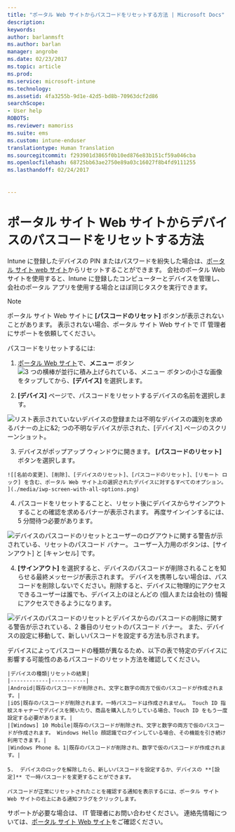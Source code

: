 ```yaml
---
title: "ポータル Web サイトからパスコードをリセットする方法 | Microsoft Docs"
description: 
keywords: 
author: barlanmsft
ms.author: barlan
manager: angrobe
ms.date: 02/23/2017
ms.topic: article
ms.prod: 
ms.service: microsoft-intune
ms.technology: 
ms.assetid: 4fa3255b-9d1e-42d5-bd8b-70963dcf2d86
searchScope:
- User help
ROBOTS: 
ms.reviewer: mamoriss
ms.suite: ems
ms.custom: intune-enduser
translationtype: Human Translation
ms.sourcegitcommit: f293901d3865f0b10ed876e83b151cf59a046cba
ms.openlocfilehash: 68725bb63ae2750e89a03c16027f8b4fd9111255
ms.lasthandoff: 02/24/2017


---
```


# <a name="how-to-reset-your-device-passcode-from-the-company-portal-website"></a>ポータル サイト Web サイトからデバイスのパスコードをリセットする方法

Intune に登録したデバイスの PIN またはパスワードを紛失した場合は、[ポータル サイト web サイト](http://portal.manage.microsoft.com)からリセットすることができます。 会社のポータル Web サイトを使用すると、Intune に登録したコンピューターとデバイスを管理し、会社のポータル アプリを使用する場合とほぼ同じタスクを実行できます。

> [!NOTE]
> ポータル サイト Web サイトに **[パスコードのリセット]** ボタンが表示されないことがあります。 表示されない場合、ポータル サイト Web サイトで IT 管理者にサポートを依頼してください。

パスコードをリセットするには:

1.    [ポータル Web サイト](http://portal.manage.microsoft.com)で、__メニュー__ ボタン ![3 つの横棒が並行に積み上げられている、メニュー ボタンの小さな画像](/Intune/whats-new/media/CP_hamburger_menu.png) をタップしてから、__[デバイス]__ を選択します。

2. __[デバイス]__ ページで、パスコードをリセットするデバイスの名前を選択します。

  ![リスト表示されていないデバイスの登録または不明なデバイスの識別を求めるバナーの上に&2; つの不明なデバイスが示された、[デバイス] ページのスクリーンショット。](./media/macOS_enroll_002_tap_here_banner.png)

3.    デバイスがポップアップ ウィンドウに開きます。 **[パスコードのリセット]** ボタンを選択します。

    ![[名前の変更]、[削除]、[デバイスのリセット]、[パスコードのリセット]、[リモート ロック] を含む、ポータル Web サイト上の選択されたデバイスに対するすべてのオプション。 ](./media/iwp-screen-with-all-options.png)

4.  パスコードをリセットすることと、リセット後にデバイスからサインアウトすることの確認を求めるバナーが表示されます。 再度サインインするには、5 分間待つ必要があります。

  ![デバイスのパスコードのリセットとユーザーのログアウトに関する警告が示されている、リセットのパスコード バナー。 ユーザー入力用のボタンは、[サインアウト] と [キャンセル] です。](./media/iwp-reset-passcode-popup.png)

4.  **[サインアウト]** を選択すると、デバイスのパスコードが削除されることを知らせる最終メッセージが表示されます。 デバイスを携帯しない場合は、パスコードを削除しないでください。削除すると、デバイスに物理的にアクセスできるユーザーは誰でも、デバイス上のほとんどの (個人または会社の) 情報にアクセスできるようになります。

  ![デバイスのパスコードのリセットとデバイスからのパスコードの削除に関する警告が示されている、2 番目のリセットのパスコード バナー。 また、デバイスの設定に移動して、新しいパスコードを設定する方法も示されます。](./media/iwp-reset-passcode-2nd-popup.png)


デバイスによってパスコードの種類が異なるため、以下の表で特定のデバイスに影響する可能性のあるパスコードのリセット方法を確認してください。 

    |デバイスの種類|リセットの結果|
    |------------|-----------|
    |Android|既存のパスコードが削除され、文字と数字の両方で仮のパスコードが作成されます。|
    |iOS|既存のパスコードが削除されます。一時パスコードは作成されません。 Touch ID 指紋スキャナーでデバイスを開いたり、商品を購入したりしている場合、Touch ID をもう一度設定する必要があります。|
    |[Windows] 10 Mobile|既存のパスコードが削除され、文字と数字の両方で仮のパスコードが作成されます。 Windows Hello 顔認識でログインしている場合、その機能を引き続け利用できます。|
    |Windows Phone 8。1|既存のパスコードが削除され、数字で仮のパスコードが作成されます。|

    5.  デバイスのロックを解除したら、新しいパスコードを設定するか、デバイスの **[設定]** で一時パスコードを変更することができます。

    パスコードが正常にリセットされたことを確認する通知を表示するには、ポータル サイト Web サイトの右上にある通知フラグをクリックします。

サポートが必要な場合は、 IT 管理者にお問い合わせください。 連絡先情報については、[ポータル サイト Web サイト](http://portal.manage.microsoft.com)をご確認ください。

